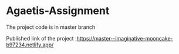 # Agaetis-Assignment

The project code is in master branch

Published link of the project :https://master--imaginative-mooncake-b97234.netlify.app/
